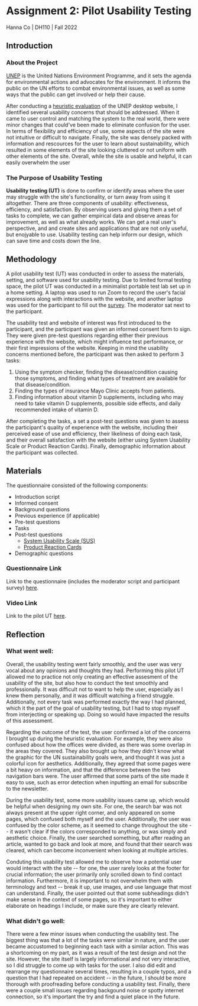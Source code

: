 # Assignment 2: Pilot Usability Testing

Hanna Co | DH110 | Fall 2022

## Introduction

### About the Project
[UNEP](https://www.unep.org/) is the United Nations Environment Programme, and it sets the agenda for environmental actions and advocates for the environment. It informs the public on the UN efforts to combat environmental issues, as well as some ways that the public can get involved or help their cause.

After conducting a [heuristic evaluation](https://github.com/hannaco/DH110/blob/main/Assignment1/README.md) of the UNEP desktop website, I identified several usability concerns that should be addressed. When it came to user control and matching the system to the real world, there were minor changes that could've been made to eliminate confusion for the user. In terms of flexibility and efficiency of use, some aspects of the site were not intuitive or difficult to navigate. Finally, the site was densely packed with information and rescources for the user to learn about sustainability, which resulted in some elements of the site looking cluttered or not uniform with other elements of the site. Overall, while the site is usable and helpful, it can easily overwhelm the user

### The Purpose of Usability Testing

**Usability testing (UT)** is done to confirm or identify areas where the user may struggle with the site's functionality, or turn away from using it altogether. There are three components of usability: effectiveness, efficiency, and satisfaction. By observing users and giving them a set of tasks to complete, we can gather empirical data and observe areas for improvement, as well as what already works. We can get a real user's perspective, and and create sites and applications that are not only useful, but enojyable to use. Usability testing can help inform our design, which can save time and costs down the line. 

## Methodology
A pilot usability test (UT) was conducted in order to assess the materials, setting, and software used for usability testing. Due to limited formal testing space, the pilot UT was conducted in a minimalist portable test lab set up in a home setting. A laptop was used to run Zoom to record the user's facial expressions along with interactions with the website, and another laptop was used for the participant to fill out the [survey](https://docs.google.com/forms/d/e/1FAIpQLScKkK4JFiPDIyvAw645oKG36WBJO_igeXGJS6PRohB4tHtyTA/viewform?usp=sf_link). The moderator sat next to the participant.

The usability test and website of interest was first introduced to the participant, and the participant was given an informed consent form to sign. They were given pre-test questions regarding either their previous experience with the website, which might influence test performance, or their first impressions of the website. Keeping in mind the usability concerns mentioned before, the participant was then asked to perform 3 tasks:

1. Using the symptom checker, finding the disease/condition causing those symptoms, and finding what types of treatment are available for that disease/condition.
3. Finding the types of insurance Mayo Clinic accepts from patients.
4. Finding information about vitamin D supplements, including who may need to take vitamin D supplements, possible side effects, and daily recommended intake of vitamin D.

After completing the tasks, a set a post-test questions was given to assess the participant's quality of experience with the website, including their perceived ease of use and efficiency, their likeliness of doing each task, and their overall satisfaction with the website (either using System Usability Scale or Product Reaction Cards). Finally, demographic information about the participant was collected.

## Materials

The questionnaire consisted of the following components:
* Introduction script
* Informed consent
* Background questions
* Previous experience (if applicable)
* Pre-test questions
* Tasks
* Post-test questions
  * [System Usability Scale (SUS)](https://www.usability.gov/how-to-and-tools/methods/system-usability-scale.html)
  * [Product Reaction Cards](https://www.nngroup.com/articles/microsoft-desirability-toolkit/)
* Demographic questions

### Questionnaire Link
Link to the questionnaire (includes the moderator script and participant survey) [here](https://forms.gle/KmD63bt4S3oAK1mv6).

### Video Link
Link to the pilot UT [here](https://drive.google.com/file/d/1f98OxBLvMpZGYLmNlRhs_cf5W1ZxP-Ww/view?usp=sharing).

## Reflection

### What went well:
Overall, the usability testing went fairly smoothly, and the user was very vocal about any opinions and thoughts they had. Performing this pilot UT allowed me to practice not only creating an effective assesment of the usability of the site, but also how to conduct the test smoothly and professionally. It was difficult not to want to help the user, especially as I knew them personally, and it was difficult watching a friend struggle. Additionally, not every task was performed exactly the way I had planned, which it the part of the goal of usability testing, but I had to stop myself from interjecting or speaking up. Doing so would have impacted the results of this assessment.

Regarding the outcome of the test, the user confirmed a lot of the concerns I brought up during the heuristic evaluation. For example, they were also confused about how the offices were divided, as there was some overlap in the areas they covered. They also brought up how they didn't know what the graphic for the UN sustainability goals were, and thought it was just a colorful icon for aesthetics. Additionally, they agreed that some pages were a bit heavy on information, and that the difference between the two navigation bars were. The user affirmed that some parts of the site made it easy to use, such as error detection when inputting an email for subscribe to the newsletter.

During the usability test, some more usability issues came up, which would be helpful when designing my own site. For one, the search bar was not always present at the upper right corner, and only appeared on some pages, which confused both myself and the user. Additionally, the user was confused by the color scheme, as it seemed to change throughout the site -- it wasn't clear if the colors corresponded to anything, or was simply and aesthetic choice. Finally, the user searched something, but after reading an article, wanted to go back and look at more, and found that their search was cleared, which can become inconvenient when looking at multiple articles.

Conduting this usability test allowed me to observe how a potential user would interact with the site -- for one, the user rarely looks at the footer for crucial information; the user primarily only scrolled down to find contact information. Furthermore, it is important to not overwhelm them with terminology and text -- break it up, use images, and use language that most can understand. Finally, the user pointed out that some subheadings didn't make sense in the context of some pages, so it's important to either elaborate on headings I include, or make sure they are clearly relevant.

### What didn't go well:
There were a few minor issues when conducting the usability test. The biggest thing was that a lot of the tasks were simliar in nature, and the user became accustomed to beginning each task with a similar action. This was a shortcoming on my part, as it was a result of the test design and not the site. However, the site itself is largely informational and not very interactive, so I did struggle to come up with tasks for the user. I also did edit and rearrange my questionnaire several times, resulting in a couple typos, and a question that I had repeated on accident -- in the future, I should be more thorough with proofreading before conducting a usability test. Finally, there were a couple small issues regarding backgound noise or spotty internet connection, so it's important the try and find a quiet place in the future.
